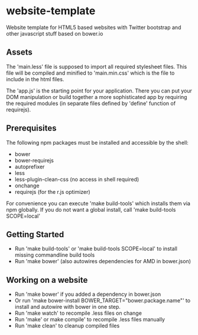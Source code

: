 # website-template

Website template for HTML5 based websites with Twitter bootstrap and other javascript stuff based on bower.io

## Assets

The 'main.less' file is supposed to import all required stylesheet files. This file will be compiled and minified to 'main.min.css' which is the file to include in the html files.

The 'app.js' is the starting point for your application. There you can put your DOM manipulation or build together a more sophisticated app by requiring the required modules (in separate files defined by 'define' function of requirejs).

## Prerequisites
The following npm packages must be installed and accessible by the shell:

- bower
- bower-requirejs
- autoprefixer
- less
- less-plugin-clean-css (no access in shell required)
- onchange
- requirejs (for the r.js optimizer)

For convenience you can execute 'make build-tools' which installs 
them via npm globally. If you do not want a global install, call 'make build-tools SCOPE=local'

## Getting Started
- Run 'make build-tools' or 'make build-tools SCOPE=local' to install missing commandline build tools
- Run 'make bower' (also autowires dependencies for AMD in bower.json)

## Working on a website
- Run 'make bower' if you added a dependency in bower.json
- Or run 'make bower-install BOWER_TARGET="bower.package.name"' to install and autowire with bower in one step.
- Run 'make watch' to recompile .less files on change
- Run 'make' or make compile' to recompile .less files manually
- Run 'make clean' to cleanup compiled files

